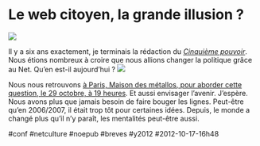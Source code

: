 # Le web citoyen, la grande illusion ?

![](None)

Il y a six ans exactement, je terminais la rédaction du *[Cinquième pouvoir](../../page/le-cinquieme-pouvoir)*. Nous étions nombreux à croire que nous allions changer la politique grâce au Net. Qu’en est-il aujourd’hui ?
[![](None)](http://www.amiando.com/BKDLXXF.html)

Nous nous retrouvons [à Paris, Maison des métallos, pour aborder cette question, le 29 octobre, à 19 heures](http://www.amiando.com/BKDLXXF.html). Et aussi envisager l’avenir. J’espère. Nous avons plus que jamais besoin de faire bouger les lignes. Peut-être qu’en 2006/2007, il était trop tôt pour certaines idées. Depuis, le monde a changé plus qu’il n’y paraît, les mentalités peut-être aussi.



#conf #netculture #noepub #breves #y2012 #2012-10-17-16h48
